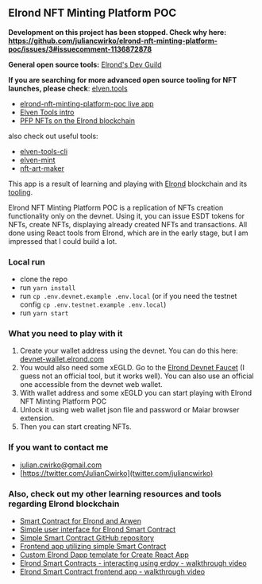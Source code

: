 ## Elrond NFT Minting Platform POC

**Development on this project has been stopped. Check why here: https://github.com/juliancwirko/elrond-nft-minting-platform-poc/issues/3#issuecomment-1136872878**

**General open source tools:** [Elrond's Dev Guild](https://github.com/ElrondDevGuild)

**If you are searching for more advanced open source tooling for NFT launches, please check**: [elven.tools](https://www.elven.tools)

- [elrond-nft-minting-platform-poc live app](https://elrond-nft-minting-platform-poc.netlify.app/)
- [Elven Tools intro](https://www.youtube.com/watch?v=Jou5jn8PFz8)
- [PFP NFTs on the Elrond blockchain](https://www.julian.io/articles/pfp-nft-elrond-blockchain.html)

also check out useful tools:
- [elven-tools-cli](https://github.com/juliancwirko/elven-tools-cli)
- [elven-mint](https://github.com/juliancwirko/elven-mint)
- [nft-art-maker](https://github.com/juliancwirko/nft-art-maker)

This app is a result of learning and playing with [Elrond](https://elrond.com/) blockchain and its [tooling](https://github.com/ElrondNetwork).

Elrond NFT Minting Platform POC is a replication of NFTs creation functionality only on the devnet. Using it, you can issue ESDT tokens for NFTs, create NFTs, displaying already created NFTs and transactions. All done using React tools from Elrond, which are in the early stage, but I am impressed that I could build a lot.

### Local run

- clone the repo
- run `yarn install`
- run `cp .env.devnet.example .env.local` (or if you need the testnet config `cp .env.testnet.example .env.local`)
- run `yarn start`

### What you need to play with it

1. Create your wallet address using the devnet. You can do this here: [devnet-wallet.elrond.com](https://devnet-wallet.elrond.com/)
2. You would also need some xEGLD. Go to the [Elrond Devnet Faucet](https://r3d4.fr/elrond/devnet) (I guess not an official tool, but it works well). You can also use an official one accessible from the devnet web wallet.
3. With wallet address and some xEGLD you can start playing with Elrond NFT Minting Platform POC
4. Unlock it using web wallet json file and password or Maiar browser extension.
5. Then you can start creating NFTs.

### If you want to contact me
- julian.cwirko@gmail.com
- [https://twitter.com/JulianCwirko](twitter.com/juliancwirko)

### Also, check out my other learning resources and tools regarding Elrond blockchain

- [Smart Contract for Elrond and Arwen](https://www.julian.io/articles/elrond-smart-contracts.html)
- [Simple user interface for Elrond Smart Contract](https://www.julian.io/articles/elrond-dapp-ui.html)
- [Simple Smart Contract GitHub repository](https://github.com/juliancwirko/elrond-simple-sc)
- [Frontend app utilizing simple Smart Contract](https://github.com/juliancwirko/elrond-simple-sc-frontend-app)
- [Custom Elrond Dapp template for Create React App](https://github.com/juliancwirko/cra-template-elrond-dapp)
- [Elrond Smart Contracts - interacting using erdpy - walkthrough video](https://youtu.be/mIsNI7ZxQRM)
- [Elrond Smart Contract frontend app - walkthrough video](https://youtu.be/Sjpj7Btasgs)
